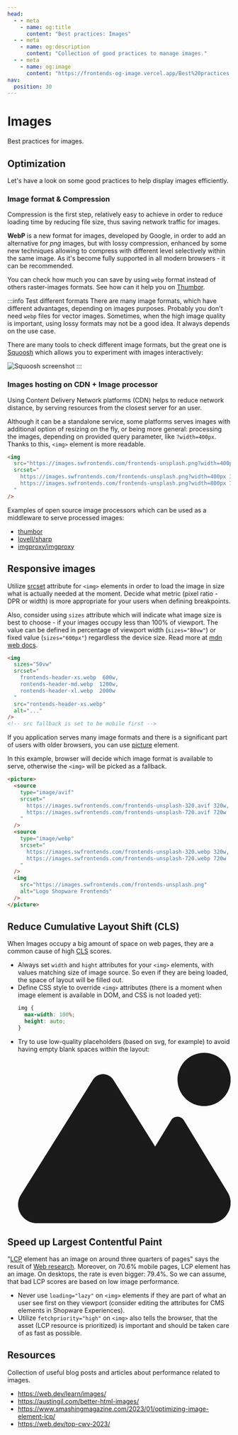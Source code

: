 ```yaml
---
head:
  - - meta
    - name: og:title
      content: "Best practices: Images"
  - - meta
    - name: og:description
      content: "Collection of good practices to manage images."
  - - meta
    - name: og:image
      content: "https://frontends-og-image.vercel.app/Best%20practices:%20**Images** 🖼.png?fontSize=110px"
nav:
  position: 30
---
```


# Images

Best practices for images.

## Optimization

Let's have a look on some good practices to help display images efficiently.

### Image format & Compression

Compression is the first step, relatively easy to achieve in order to reduce loading time by reducing file size, thus saving network traffic for images.

**WebP** is a new format for images, developed by Google, in order to add an alternative for _png_ images, but with lossy compression, enhanced by some new techniques allowing to compress with different level selectively within the same image. As it's become fully supported in all modern browsers - it can be recommended.

You can check how much you can save by using `webp` format instead of others raster-images formats. See how can it help you on [Thumbor](http://thumborize.globo.com/?url=https://frontends-demo.vercel.app).

:::info Test different formats
There are many image formats, which have different advantages, depending on images purposes. Probably you don't need `webp` files for vector images. Sometimes, when the high image quality is important, using lossy formats may not be a good idea. It always depends on the use case.

There are many tools to check different image formats, but the great one is [Squoosh](https://squoosh.app/) which allows you to experiment with images interactively:

![Squoosh screenshot](../.assets/squoosh-app.png)
:::

### Images hosting on CDN + Image processor

Using Content Delivery Network platforms (CDN) helps to reduce network distance, by serving resources from the closest server for an user.

Although it can be a standalone service, some platforms serves images with additional option of resizing on the fly, or being more general: processing the images, depending on provided query parameter, like `?width=400px`. Thanks to this, `<img>` element is more readable.

```html
<img
  src="https://images.swfrontends.com/frontends-unsplash.png?width=400px"
  srcset="
    https://images.swfrontends.com/frontends-unsplash.png?width=400px 320w,
    https://images.swfrontends.com/frontends-unsplash.png?width=800px 720w
  "
/>
```

Examples of open source image processors which can be used as a middleware to serve processed images:

- [thumbor](https://www.thumbor.org/)
- [lovell/sharp](https://github.com/lovell/sharp)
- [imgproxy/imgproxy](https://github.com/imgproxy/imgproxy)

## Responsive images

Utilize [srcset](https://developer.mozilla.org/en-US/docs/Web/HTML/Element/img#attr-srcset) attribute for `<img>` elements in order to load the image in size what is actually needed at the moment.
Decide what metric (pixel ratio - DPR or width) is more appropriate for your users when defining breakpoints.

Also, consider using `sizes` attribute which will indicate what image size is best to choose - if your images occupy less than 100% of viewport. The value can be defined in percentage of viewport width (`sizes="80vw"`) or fixed value (`sizes="600px"`) regardless the device size. Read more at [mdn web docs](https://developer.mozilla.org/en-US/docs/Web/HTML/Element/img#attr-sizes).

```html
<img
  sizes="50vw"
  srcset="
    frontends-header-xs.webp  600w,
    rontends-header-md.webp  1200w,
    rontends-header-xl.webp  2000w
  "
  src="rontends-header-xs.webp"
  alt="..."
/>
<!-- src fallback is set to be mobile first -->
```

If you application serves many image formats and there is a significant part of users with older browsers, you can use [picture](https://developer.mozilla.org/en-US/docs/Web/HTML/Element/picture) element.

In this example, browser will decide which image format is available to serve, otherwise the `<img>` will be picked as a fallback.

```html
<picture>
  <source
    type="image/avif"
    srcset="
      https://images.swfrontends.com/frontends-unsplash-320.avif 320w,
      https://images.swfrontends.com/frontends-unsplash-720.avif 720w
    "
  />
  <source
    type="image/webp"
    srcset="
      https://images.swfrontends.com/frontends-unsplash-320.webp 320w,
      https://images.swfrontends.com/frontends-unsplash-720.webp 720w
    "
  />
  <img
    src="https://images.swfrontends.com/frontends-unsplash.png"
    alt="Logo Shopware Frontends"
  />
</picture>
```

## Reduce Cumulative Layout Shift (CLS)

When Images occupy a big amount of space on web pages, they are a common cause of high [CLS](https://web.dev/cls/) scores.

- Always set `width` and `hight` attributes for your `<img>` elements, with values matching size of image source. So even if they are being loaded, the space of layout will be filled out.
- Define CSS style to override `<img>` attributes (there is a moment when image element is available in DOM, and CSS is not loaded yet):
  ```css
  img {
    max-width: 100%;
    height: auto;
  }
  ```
- Try to use low-quality placeholders (based on svg, for example) to avoid having empty blank spaces within the layout:
    <div role="status" class="mt-4 max-w-sm p-4 animate-pulse md:p-6 ">
        <div class="flex items-center justify-center h-32 mb-4 bg-gray-300 rounded dark:bg-gray-700">
            <svg class="w-12 h-12 text-gray-200 dark:text-gray-600" xmlns="http://www.w3.org/2000/svg" aria-hidden="true" fill="currentColor" viewBox="0 0 640 512"><path d="M480 80C480 35.82 515.8 0 560 0C604.2 0 640 35.82 640 80C640 124.2 604.2 160 560 160C515.8 160 480 124.2 480 80zM0 456.1C0 445.6 2.964 435.3 8.551 426.4L225.3 81.01C231.9 70.42 243.5 64 256 64C268.5 64 280.1 70.42 286.8 81.01L412.7 281.7L460.9 202.7C464.1 196.1 472.2 192 480 192C487.8 192 495 196.1 499.1 202.7L631.1 419.1C636.9 428.6 640 439.7 640 450.9C640 484.6 612.6 512 578.9 512H55.91C25.03 512 .0006 486.1 .0006 456.1L0 456.1z"/></svg>
        </div>
    </div>

## Speed up Largest Contentful Paint

"[LCP](https://web.dev/lcp/) element has an image on around three quarters of pages" says the result of [Web research](https://almanac.httparchive.org/en/2021/media#images). Moreover, on 70.6% mobile pages, LCP element has an image. On desktops, the rate is even bigger: 79.4%. So we can assume, that bad LCP scores are based on low image performance.

- Never use `loading="lazy"` on `<img>` elements if they are part of what an user see first on they viewport (consider editing the attributes for CMS elements in Shopware Experiences).
- Utilize `fetchpriority="high"` on `<img>` also tells the browser, that the asset (LCP resource is prioritized) is important and should be taken care of as fast as possible.

<PageRef page="../getting-started/page-elements/images.html" title="Images as Page-Element" sub="How to display images served by API" />

## Resources

Collection of useful blog posts and articles about performance related to images.

- https://web.dev/learn/images/
- https://austingil.com/better-html-images/
- https://www.smashingmagazine.com/2023/01/optimizing-image-element-lcp/
- https://web.dev/top-cwv-2023/
